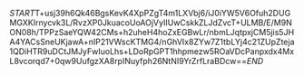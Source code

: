 $START$T+usj39h6Qk46BgsKevK4XpPZgT4m1LXVbj6/iJ0iYW5V6Ofuh2DUGMGXKIrnycvk3L/RvzXP0JkuacoUoAOjVyIIUwCskkZLJdZvcT+ULMB/E/M9NON08h/TPPzSaeYQW42CMs+h2uheH4hoZxEGBwLr/nbmLJqtpxjCM5jis5JHA4YACsSneUKjawA+nIP21VWscKTMG4/nGhVIx8ZYw7Z1tbLYj4c21ZUpZteja1QDiHTR9uDCtJMJyFwIuoLhs+LDoRpGPT1hhpmezw5ROaVDcPanpxdx4MxL8vcorqd7+0qw9UufgzXA8rpINuyfph26NtNI9YrZrfLraBDcw==$END$